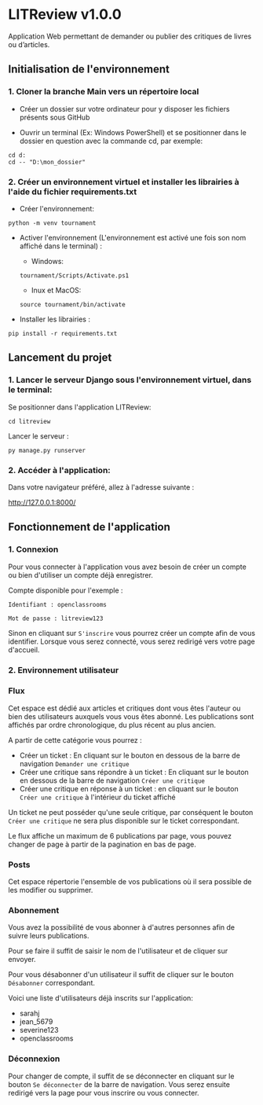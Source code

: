 # **LITReview v1.0.0**

Application Web permettant de demander ou publier des critiques de livres ou d’articles.

## **Initialisation de l'environnement**

### 1. Cloner la branche Main vers un répertoire local

- Créer un dossier sur votre ordinateur pour y disposer les fichiers présents sous GitHub

- Ouvrir un terminal (Ex: Windows PowerShell) et se positionner dans le dossier en question avec la commande cd, par exemple:

```
cd d:
cd -- "D:\mon_dossier"
```

### 2. Créer un environnement virtuel et installer les librairies à l'aide du fichier requirements.txt

- Créer l'environnement:


`python -m venv tournament`

- Activer l'environnement (L'environnement est activé une fois son nom affiché dans le terminal) : 

    - Windows:

    `tournament/Scripts/Activate.ps1` 

    - Inux et MacOS:  

    `source tournament/bin/activate`

- Installer les librairies : 

`pip install -r requirements.txt`


## **Lancement du projet**

### 1. Lancer le serveur Django sous l'environnement virtuel, dans le terminal:

Se positionner dans l'application LITReview:

`cd litreview`

Lancer le serveur :

`py manage.py runserver`

### 2. Accéder à l'application:

Dans votre navigateur préféré, allez à l'adresse suivante :

http://127.0.0.1:8000/


## **Fonctionnement de l'application**

### 1. Connexion

Pour vous connecter à l'application vous avez besoin de créer un compte ou bien d'utiliser un compte déjà enregistrer.

Compte disponible pour l'exemple :
```
Identifiant : openclassrooms

Mot de passe : litreview123
```

Sinon en cliquant sur `S'inscrire` vous pourrez créer un compte afin de vous identifier.
Lorsque vous serez connecté, vous serez redirigé vers votre page d'accueil.

### 2. Environnement utilisateur

### Flux

Cet espace est dédié aux articles et critiques dont vous êtes l'auteur ou bien des utilisateurs auxquels vous vous êtes abonné.
Les publications sont affichés par ordre chronologique, du plus récent au plus ancien.

A partir de cette catégorie vous pourrez :
  - Créer un ticket : En cliquant sur le bouton en dessous de la barre de navigation `Demander une critique`
  - Créer une critique sans répondre à un ticket : En cliquant sur le bouton en dessous de la barre de navigation `Créer une critique`
  - Créer une critique en réponse à un ticket : en cliquant sur le bouton `Créer une critique` à l'intérieur du ticket affiché
  
Un ticket ne peut posséder qu'une seule critique, par conséquent le bouton `Créer une critique` ne sera plus disponible sur le ticket correspondant.

Le flux affiche un maximum de 6 publications par page, vous pouvez changer de page à partir de la pagination en bas de page.

 ### Posts
 
 Cet espace répertorie l'ensemble de vos publications où il sera possible de les modifier ou supprimer.
 
 ### Abonnement
 
 Vous avez la possibilité de vous abonner à d'autres personnes afin de suivre leurs publications.
 
 Pour se faire il suffit de saisir le nom de l'utilisateur et de cliquer sur envoyer.
 
 Pour vous désabonner d'un utilisateur il suffit de cliquer sur le bouton `Désabonner` correspondant.
 
 Voici une liste d'utilisateurs déjà inscrits sur l'application:
  - sarahj
  - jean_5679
  - severine123
  - openclassrooms
  
### Déconnexion

Pour changer de compte, il suffit de se déconnecter en cliquant sur le bouton `Se déconnecter` de la barre de navigation.
Vous serez ensuite redirigé vers la page pour vous inscrire ou vous connecter.


  



